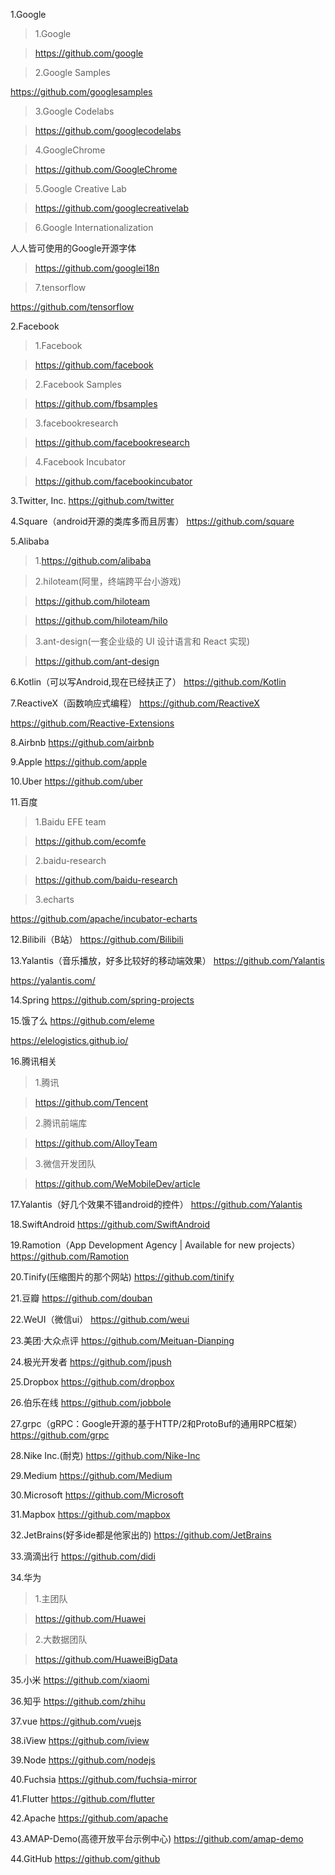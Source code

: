 1.Google
>1.Google

>https://github.com/google

>2.Google Samples

https://github.com/googlesamples

>3.Google Codelabs

>https://github.com/googlecodelabs

>4.GoogleChrome

>https://github.com/GoogleChrome

>5.Google Creative Lab

>https://github.com/googlecreativelab

>6.Google Internationalization

人人皆可使用的Google开源字体

>https://github.com/googlei18n

>7.tensorflow

https://github.com/tensorflow

2.Facebook
>1.Facebook

>https://github.com/facebook

>2.Facebook Samples

>https://github.com/fbsamples

>3.facebookresearch

>https://github.com/facebookresearch

>4.Facebook Incubator

>https://github.com/facebookincubator

3.Twitter, Inc.
https://github.com/twitter

4.Square（android开源的类库多而且厉害）
https://github.com/square

5.Alibaba
>1.https://github.com/alibaba

>2.hiloteam(阿里，终端跨平台小游戏)

>https://github.com/hiloteam

>https://github.com/hiloteam/hilo

>3.ant-design(一套企业级的 UI 设计语言和 React 实现)

>https://github.com/ant-design

6.Kotlin（可以写Android,现在已经扶正了）
https://github.com/Kotlin

7.ReactiveX（函数响应式编程）
https://github.com/ReactiveX

https://github.com/Reactive-Extensions

8.Airbnb
https://github.com/airbnb

9.Apple
https://github.com/apple

10.Uber
https://github.com/uber

11.百度
>1.Baidu EFE team

>https://github.com/ecomfe

>2.baidu-research

>https://github.com/baidu-research

>3.echarts

https://github.com/apache/incubator-echarts

12.Bilibili（B站）
https://github.com/Bilibili

13.Yalantis（音乐播放，好多比较好的移动端效果）
https://github.com/Yalantis

https://yalantis.com/

14.Spring
https://github.com/spring-projects

15.饿了么
https://github.com/eleme

https://elelogistics.github.io/

16.腾讯相关
>1.腾讯

>https://github.com/Tencent

>2.腾讯前端库

>https://github.com/AlloyTeam

>3.微信开发团队

>https://github.com/WeMobileDev/article

17.Yalantis（好几个效果不错android的控件）
https://github.com/Yalantis

18.SwiftAndroid
https://github.com/SwiftAndroid

19.Ramotion（App Development Agency | Available for new projects）
https://github.com/Ramotion

20.Tinify(压缩图片的那个网站)
https://github.com/tinify

21.豆瓣
https://github.com/douban

22.WeUI（微信ui）
https://github.com/weui

23.美团·大众点评
https://github.com/Meituan-Dianping

24.极光开发者
https://github.com/jpush

25.Dropbox
https://github.com/dropbox

26.伯乐在线
https://github.com/jobbole

27.grpc（gRPC：Google开源的基于HTTP/2和ProtoBuf的通用RPC框架）
https://github.com/grpc

28.Nike Inc.(耐克)
https://github.com/Nike-Inc

29.Medium
https://github.com/Medium

30.Microsoft
https://github.com/Microsoft

31.Mapbox
https://github.com/mapbox

32.JetBrains(好多ide都是他家出的)
https://github.com/JetBrains

33.滴滴出行
https://github.com/didi

34.华为
>1.主团队

>https://github.com/Huawei

>2.大数据团队

>https://github.com/HuaweiBigData

35.小米
https://github.com/xiaomi

36.知乎
https://github.com/zhihu

37.vue
https://github.com/vuejs

38.iView
https://github.com/iview

39.Node
https://github.com/nodejs

40.Fuchsia
https://github.com/fuchsia-mirror

41.Flutter
https://github.com/flutter

42.Apache
https://github.com/apache

43.AMAP-Demo(高德开放平台示例中心)
https://github.com/amap-demo

44.GitHub
https://github.com/github
